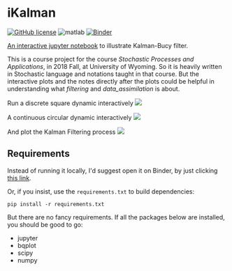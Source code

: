 # iKalman

[![GitHub license](https://img.shields.io/apm/l/vim-mode.svg)](https://github.com/xhu4/ikalman/blob/master/LICENSE)
![matlab](https://img.shields.io/badge/python-3-blue.svg)
[![Binder](https://mybinder.org/badge_logo.svg)](https://mybinder.org/v2/gh/xhu4/ikalman/master)

[An interactive jupyter notebook](https://mybinder.org/v2/gh/xhu4/ikalman/master?filepath=ikalman.ipynb)
to illustrate Kalman-Bucy filter.

This is a course project for the course _Stochastic Processes and Applications_, 
in 2018 Fall, at University of Wyoming. So it is heavily written in Stochastic 
language and notations taught in that course. But the interactive plots and the 
notes directly after the plots could be helpful in understanding what _filtering_
and _data_assimilation_ is about.

Run a discrete square dynamic interactively
![](screenshots/dscrt_HD.gif)

A continuous circular dynamic interactively
![](screenshots/cont_HD.gif)

And plot the Kalman Filtering process
![](screenshots/filter_HD.gif)

## Requirements

Instead of running it locally, I'd suggest open it on Binder, 
by just clicking [this link](https://mybinder.org/v2/gh/xhu4/ikalman/master?filepath=ikalman.ipynb).

Or, if you insist, use the `requirements.txt` to build dependencies:
```
pip install -r requirements.txt
```

But there are no fancy requirements. If all the packages below are installed, you should be good to go:

- jupyter
- bqplot
- scipy
- numpy
